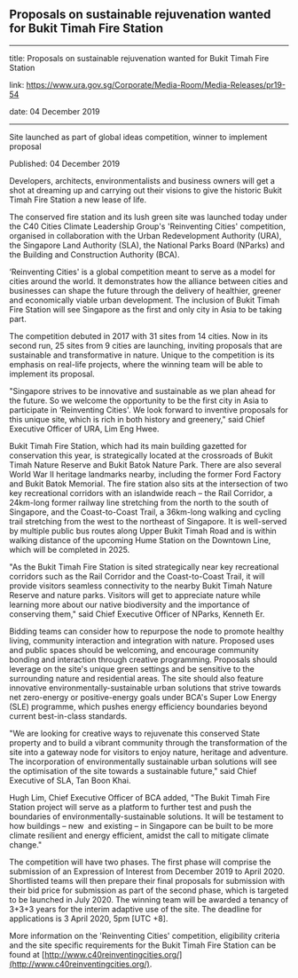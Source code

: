 ## Proposals on sustainable rejuvenation wanted for Bukit Timah Fire Station

---

title: Proposals on sustainable rejuvenation wanted for Bukit Timah Fire Station

link: https://www.ura.gov.sg/Corporate/Media-Room/Media-Releases/pr19-54

date: 04 December 2019

---

Site launched as part of global ideas competition, winner to implement proposal

Published: 04 December 2019

Developers, architects, environmentalists and business owners will get a shot at dreaming up and carrying out their visions to give the historic Bukit Timah Fire Station a new lease of life.

The conserved fire station and its lush green site was launched today under the C40 Cities Climate Leadership Group's 'Reinventing Cities' competition, organised in collaboration with the Urban Redevelopment Authority (URA), the Singapore Land Authority (SLA), the National Parks Board (NParks) and the Building and Construction Authority (BCA).

‘Reinventing Cities' is a global competition meant to serve as a model for cities around the world. It demonstrates how the alliance between cities and businesses can shape the future through the delivery of healthier, greener and economically viable urban development. The inclusion of Bukit Timah Fire Station will see Singapore as the first and only city in Asia to be taking part.

The competition debuted in 2017 with 31 sites from 14 cities. Now in its second run, 25 sites from 9 cities are launching, inviting proposals that are sustainable and transformative in nature. Unique to the competition is its emphasis on real-life projects, where the winning team will be able to implement its proposal.

"Singapore strives to be innovative and sustainable as we plan ahead for the future. So we welcome the opportunity to be the first city in Asia to participate in ‘Reinventing Cities'. We look forward to inventive proposals for this unique site, which is rich in both history and greenery," said Chief Executive Officer of URA, Lim Eng Hwee.

Bukit Timah Fire Station, which had its main building gazetted for conservation this year, is strategically located at the crossroads of Bukit Timah Nature Reserve and Bukit Batok Nature Park. There are also several World War II heritage landmarks nearby, including the former Ford Factory and Bukit Batok Memorial. The fire station also sits at the intersection of two key recreational corridors with an islandwide reach – the Rail Corridor, a 24km-long former railway line stretching from the north to the south of Singapore, and the Coast-to-Coast Trail, a 36km-long walking and cycling trail stretching from the west to the northeast of Singapore. It is well-served by multiple public bus routes along Upper Bukit Timah Road and is within walking distance of the upcoming Hume Station on the Downtown Line, which will be completed in 2025.

"As the Bukit Timah Fire Station is sited strategically near key recreational corridors such as the Rail Corridor and the Coast-to-Coast Trail, it will provide visitors seamless connectivity to the nearby Bukit Timah Nature Reserve and nature parks. Visitors will get to appreciate nature while learning more about our native biodiversity and the importance of conserving them," said Chief Executive Officer of NParks, Kenneth Er.

Bidding teams can consider how to repurpose the node to promote healthy living, community interaction and integration with nature. Proposed uses and public spaces should be welcoming, and encourage community bonding and interaction through creative programming. Proposals should leverage on the site's unique green settings and be sensitive to the surrounding nature and residential areas. The site should also feature innovative environmentally-sustainable urban solutions that strive towards net zero-energy or positive-energy goals under BCA's Super Low Energy (SLE) programme, which pushes energy efficiency boundaries beyond current best-in-class standards.

"We are looking for creative ways to rejuvenate this conserved State property and to build a vibrant community through the transformation of the site into a gateway node for visitors to enjoy nature, heritage and adventure. The incorporation of environmentally sustainable urban solutions will see the optimisation of the site towards a sustainable future," said Chief Executive of SLA, Tan Boon Khai.

Hugh Lim, Chief Executive Officer of BCA added, "The Bukit Timah Fire Station project will serve as a platform to further test and push the boundaries of environmentally-sustainable solutions. It will be testament to how buildings – new  and existing – in Singapore can be built to be more climate resilient and energy efficient, amidst the call to mitigate climate change."

The competition will have two phases. The first phase will comprise the submission of an Expression of Interest from December 2019 to April 2020. Shortlisted teams will then prepare their final proposals for submission with their bid price for submission as part of the second phase, which is targeted to be launched in July 2020. The winning team will be awarded a tenancy of 3+3+3 years for the interim adaptive use of the site. The deadline for applications is 3 April 2020, 5pm \[UTC +8\].

More information on the 'Reinventing Cities' competition, eligibility criteria and the site specific requirements for the Bukit Timah Fire Station can be found at [http://www.c40reinventingcities.org/](http://www.c40reinventingcities.org/).
